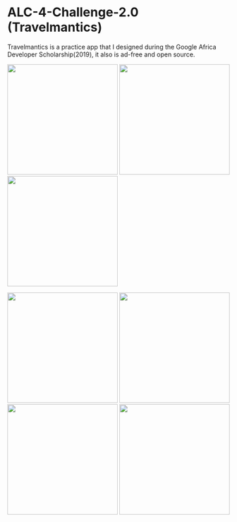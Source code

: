 # ALC-4-Challenge-2.0 (Travelmantics)

Travelmantics is a practice app that I designed during the Google Africa Developer Scholarship(2019), it also is ad-free and open source.<br/>

<p float="left">
  <img width="250" src="https://user-images.githubusercontent.com/22616354/71959011-60923100-31fa-11ea-9b7b-1b82666a87c6.png">
  <img width="250" src="https://user-images.githubusercontent.com/22616354/71959015-625bf480-31fa-11ea-9dda-b8f161c16171.png">
  <img width="250" src="https://user-images.githubusercontent.com/22616354/71959023-6556e500-31fa-11ea-8a26-322af7a6c3a5.png">
</p>

<p float="left">
  <img width="250" src="https://user-images.githubusercontent.com/22616354/71959024-67b93f00-31fa-11ea-89e0-ca2f647413da.png">
  <img width="250" src="https://user-images.githubusercontent.com/22616354/71959033-6e47b680-31fa-11ea-815b-d6ce29abca73.png">
  <img width="250" src="https://user-images.githubusercontent.com/22616354/71959040-7273d400-31fa-11ea-9121-1453bd74b2fb.png">
  <img width="250" src="https://user-images.githubusercontent.com/22616354/71959052-7869b500-31fa-11ea-99ee-112669e12a6a.png">
</p>
